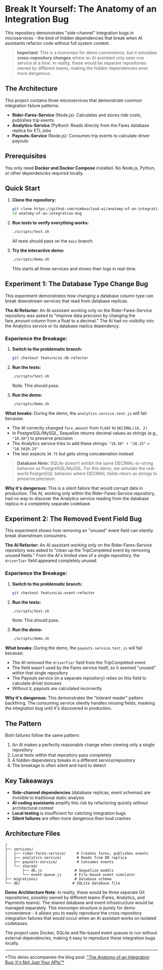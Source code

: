 # Break It Yourself: The Anatomy of an Integration Bug

This repository demonstrates "side-channel" integration bugs in microservices - the kind of hidden dependencies that break when AI assistants refactor code without full system context.

> **Important**: This is a monorepo for demo convenience, but it simulates **cross-repository changes** where an AI assistant only sees one service at a time. In reality, these would be separate repositories owned by different teams, making the hidden dependencies even more dangerous.

## The Architecture

This project contains three microservices that demonstrate common integration failure patterns:

- **Rider-Fares-Service** (Node.js): Calculates and stores ride costs, publishes trip events
- **Analytics-Service** (Python): Reads directly from the Fares database replica for ETL jobs  
- **Payouts-Service** (Node.js): Consumes trip events to calculate driver payouts

## Prerequisites

You only need **Docker and Docker Compose** installed. No Node.js, Python, or other dependencies required locally.

## Quick Start

1. **Clone the repository:**
   ```bash
   git clone https://github.com/nimbuscloud-ai/anatomy-of-an-integration-bug.git
   cd anatomy-of-an-integration-bug
   ```

2. **Run tests to verify everything works:**
   ```bash
   ./scripts/test.sh
   ```
   All tests should pass on the `main` branch.

3. **Try the interactive demo:**
   ```bash
   ./scripts/demo.sh
   ```
   This starts all three services and shows their logs in real-time.

## Experiment 1: The Database Type Change Bug

This experiment demonstrates how changing a database column type can break downstream services that read from database replicas.

**The AI Refactor:** An AI assistant working only on the Rider-Fares-Service repository was asked to "improve data precision by changing the fare_amount column from a float to a decimal." The AI had no visibility into the Analytics service or its database replica dependency.

### Experience the Breakage:

1. **Switch to the problematic branch:**
   ```bash
   git checkout feature/ai-db-refactor
   ```

2. **Run the tests:**
   ```bash
   ./scripts/test.sh
   ```
   Note: This should pass.

3. **Run the demo:**
   ```bash
   ./scripts/demo.sh
   ```

**What breaks:** During the demo, the `analytics.service.test.js` will fail because:
- The AI correctly changed `fare_amount` from `FLOAT` to `DECIMAL(10, 2)`
- In PostgreSQL/MySQL, Sequelize returns decimal values as strings (e.g., `"10.50"`) to preserve precision
- The Analytics service tries to add these strings: `"10.50" + "20.25"` = `"10.5020.25"`
- The test expects `30.75` but gets string concatenation instead

> **Database Note:** SQLite doesn't exhibit the same DECIMAL-to-string behavior as PostgreSQL/MySQL. For this demo, we simulate the real-world PostgreSQL behavior where DECIMAL fields return as strings to preserve precision.

**Why it's dangerous:** This is a silent failure that would corrupt data in production. The AI, working only within the Rider-Fares-Service repository, had no way to discover the Analytics service reading from the database replica in a completely separate codebase.

## Experiment 2: The Removed Event Field Bug

This experiment shows how removing an "unused" event field can silently break downstream consumers.

**The AI Refactor:** An AI assistant working only on the Rider-Fares-Service repository was asked to "clean up the TripCompleted event by removing unused fields." From the AI's limited view of a single repository, the `driverTier` field appeared completely unused.

### Experience the Breakage:

1. **Switch to the problematic branch:**
   ```bash
   git checkout feature/ai-event-refactor
   ```

2. **Run the tests:**
   ```bash
   ./scripts/test.sh
   ```
   Note: This should pass.

3. **Run the demo:**
   ```bash
   ./scripts/demo.sh
   ```

**What breaks:** During the demo, the `payouts.service.test.js` will fail because:
- The AI removed the `driverTier` field from the TripCompleted event
- The field wasn't used by the Fares service itself, so it seemed "unused" within that single repository
- The Payouts service (in a separate repository) relies on this field to calculate driver bonuses
- Without it, payouts are calculated incorrectly

**Why it's dangerous:** This demonstrates the "tolerant reader" pattern backfiring. The consuming service silently handles missing fields, masking the integration bug until it's discovered in production.

## The Pattern

Both failures follow the same pattern:
1. An AI makes a perfectly reasonable change when viewing only a single repository
2. Local tests within that repository pass completely  
3. A hidden dependency breaks in a different service/repository
4. The breakage is often silent and hard to detect

## Key Takeaways

- **Side-channel dependencies** (database replicas, event schemas) are invisible to traditional static analysis
- **AI coding assistants** amplify this risk by refactoring quickly without architectural context
- **Local testing** is insufficient for catching integration bugs
- **Silent failures** are often more dangerous than loud crashes

## Architecture Files

```
/
├── services/
│   ├── rider-fares-service/     # Creates fares, publishes events
│   ├── analytics-service/       # Reads from DB replica  
│   ├── payouts-service/         # Consumes events
│   └── shared/
│       ├── db.js               # Sequelize models
│       └── event-queue.js      # File-based event simulator
├── migrations/                 # Database schema
└── db/                        # SQLite database file
```

**Demo Architecture Note**: In reality, these would be three separate Git repositories, possibly owned by different teams (Fares, Analytics, and Payments teams). The shared database and event infrastructure would be managed separately. This monorepo structure is purely for demo convenience - it allows you to easily reproduce the cross-repository integration failures that would occur when an AI assistant works on isolated codebases.

The project uses Docker, SQLite and file-based event queues to run without external dependencies, making it easy to reproduce these integration bugs locally.

---

*This demo accompanies the blog post: ["The Anatomy of an Integration Bug: It's Not Just Your APIs"*](https://nimbusai.dev/blog/the-anatomy-of-an-integration-bug-its-not-just-your-apis)
